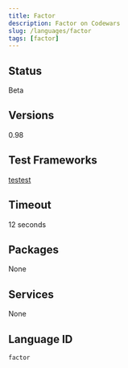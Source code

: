 ```yaml
---
title: Factor
description: Factor on Codewars
slug: /languages/factor
tags: [factor]
---
```



## Status

Beta

## Versions

0.98

## Test Frameworks

[testest](https://github.com/Codewars/testest)

## Timeout

12 seconds

## Packages

None

## Services

None

## Language ID

`factor`

